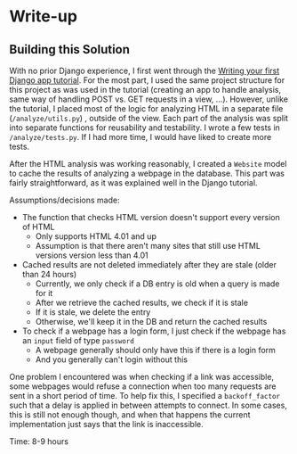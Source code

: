 # Write-up

## Building this Solution
With no prior Django experience, I first went through the [Writing your first Django app tutorial](https://docs.djangoproject.com/en/2.1/intro/tutorial01/). For the most part, I used the same project structure for this project as was used in the tutorial (creating an app to handle analysis, same way of handling POST vs. GET requests in a view, ...). However, unlike the tutorial, I placed most of the logic for analyzing HTML in a separate file (`/analyze/utils.py`)   , outside of the view. Each part of the analysis was split into separate functions for reusability and testability. I wrote a few tests in `/analyze/tests.py`. If I had more time, I would have liked to create more tests.

After the HTML analysis was working reasonably, I created a `Website` model to cache the results of analyzing a webpage in the database. This part was fairly straightforward, as it was explained well in the Django tutorial.

Assumptions/decisions made:
- The function that checks HTML version doesn't support every version of HTML
    - Only supports HTML 4.01 and up
    - Assumption is that there aren't many sites that still use HTML versions version less than 4.01
- Cached results are not deleted immediately after they are stale (older than 24 hours)
    - Currently, we only check if a DB entry is old when a query is made for it 
    - After we retrieve the cached results, we check if it is stale
    - If it is stale, we delete the entry
    - Otherwise, we'll keep it in the DB and return the cached results
- To check if a webpage has a login form, I just check if the webpage has an `input` field of type `password`
    - A webpage generally should only have this if there is a login form
    - And you generally can't login without this

One problem I encountered was when checking if a link was accessible, some webpages would refuse a connection when too many requests are sent in a short period of time. To help fix this, I specified a `backoff_factor` such that a delay is applied in between attempts to connect. In some cases, this is still not enough though, and when that happens the current implementation just says that the link is inaccessible.

Time: 8-9 hours